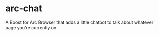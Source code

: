 # arc-chat
A Boost for Arc Browser that adds a little chatbot to talk about whatever page you're currently on

